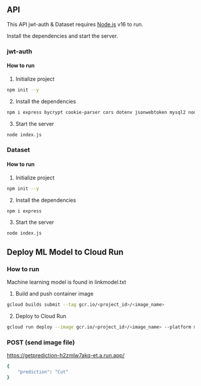 ## API

This API jwt-auth & Dataset requires [Node.js](https://nodejs.org/
) v16 to run.

Install the dependencies and start the server.

### jwt-auth
#### How to run
1. Initialize project
```sh
npm init --y
```
2. Install the dependencies
```sh
npm i express bycrypt cookie-parser cors dotenv jsonwebtoken mysql2 nodemon sequelize
```
3. Start the server
```sh
node index.js
```
### Dataset
#### How to run
1. Initialize project
```sh
npm init --y
```
2. Install the dependencies
```sh
npm i express
```
3. Start the server
```sh
node index.js
```

## Deploy ML Model to Cloud Run

### How to run
Machine learning model is found in linkmodel.txt
1. Build and push container image
```sh
gcloud builds submit --tag gcr.io/<project_id>/<image_name>
```

2. Deploy to Cloud Run
```sh
gcloud run deploy --image gcr.io/<project_id>/<image_name> --platform managed
```

### POST (send image file)
https://getprediction-h2zmlw7akq-et.a.run.app/
```sh
{
    "prediction": "Cut"
}
```
